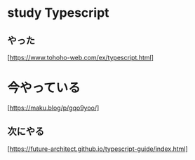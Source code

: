 # study Typescript

## やった

[https://www.tohoho-web.com/ex/typescript.html]

# 今やっている
[https://maku.blog/p/gqo9yoo/]

## 次にやる

[https://future-architect.github.io/typescript-guide/index.html]